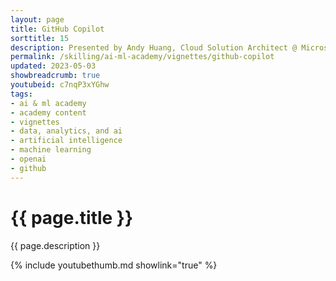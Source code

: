 ```yaml
---
layout: page
title: GitHub Copilot
sorttitle: 15
description: Presented by Andy Huang, Cloud Solution Architect @ Microsoft. GitHub Copilot is an AI-powered tool that revolutionizes the way developers code. It uses GPT-based AI capabilities to understand natural language and generate code suggestions in real-time. This 12-minute video provides an overview of GitHub Copilot's capabilities, including how it can be used to accelerate your development workflow and enable more individuals to create innovative solutions with ease. By the end of this video you will have learned the capabilities of GitHub Copilot, as well as some insights to different ways you can harness the power of Copilot.
permalink: /skilling/ai-ml-academy/vignettes/github-copilot
updated: 2023-05-03
showbreadcrumb: true
youtubeid: c7nqP3xYGhw
tags: 
- ai & ml academy
- academy content
- vignettes
- data, analytics, and ai
- artificial intelligence
- machine learning
- openai
- github
---
```


# {{ page.title }}

{{ page.description }}

{% include youtubethumb.md showlink="true" %}